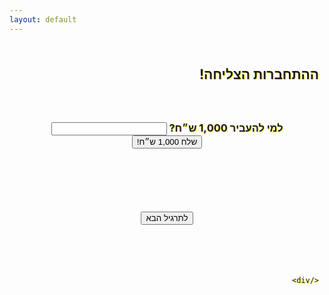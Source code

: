 ```yaml
---
layout: default
---
```



<html lang="he">
<head>
    <meta charset="UTF-8">
    <title>ההתחברות הצליחה!</title>
    <script>
        function myFunction() {
            alert("הועבר!");
        }
        function NextTargil() {
            // window.location.href = './success?targil=' + targilurl;
            // let targilInt = parseInt(targilurl +1) 
            var url = new URL(window.location.href);
            var nextTargilInt = url.searchParams.get("nextTargilInt");
            window.location.href = '../?targil=' + nextTargilInt;
        }
    </script>
</head>
<body>
    <div dir="rtl" style="background-image: url('../img/shtarot.png'); text-shadow: 1px 1px rgba(255, 235, 13, 0.96); padding: 9px">
        <b><h2>ההתחברות הצליחה!</h2></b>
        <center>
            <h3>
                <br><br>
                <b>למי להעביר 1,000 ש״ח?</b>
                <input type="text" id="pass" name="pass">
                <button onclick="myFunction()">שלח 1,000 ש״ח!</button>
            </h3>
            <br><br><br><br><br>
            <button onclick="NextTargil()">לתרגיל הבא</button>
            <br><br><br>
        </center>
<br><br>

    </div>
</body>
</html>